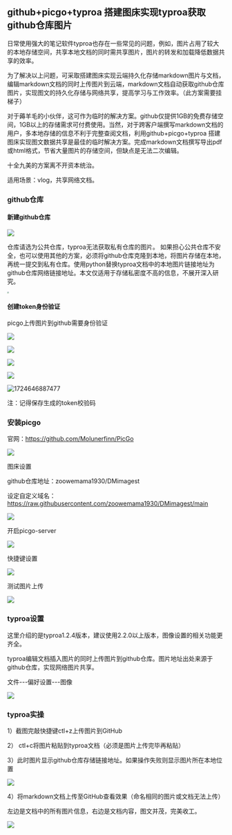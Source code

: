 ## github+picgo+typroa 搭建图床实现typroa获取github仓库图片

​       日常使用强大的笔记软件typroa也存在一些常见的问题，例如，图片占用了较大的本地存储空间，共享本地文档的同时需共享图片，图片的转发和加载降低数据共享的效率。

为了解决以上问题，可采取搭建图床实现云端持久化存储markdown图片与文档，编辑markdown文档的同时上传图片到云端，markdown文档自动获取github仓库图片，实现图文的持久化存储与网络共享，提高学习与工作效率。（此方案需要挂梯子）

对于薅羊毛的小伙伴，这可作为临时的解决方案。github仅提供1GB的免费存储空间，1GB以上的存储需求可付费使用。当然，对于跨客户端撰写markdown文档的用户，多本地存储的信息不利于完整查阅文档，利用github+picgo+typroa 搭建图床实现图文数据共享是最佳的临时解决方案。完成markdown文档撰写导出pdf或html格式，节省大量图片的存储空间，但缺点是无法二次编辑。

十全九美的方案离不开资本统治。

适用场景：vlog，共享网络文档。

### github仓库

#### 新建github仓库 

![](https://raw.githubusercontent.com/zoowemama1930/DMimagest/main/20240826123103.png)

仓库请选为公共仓库，typroa无法获取私有仓库的图片。 如果担心公共仓库不安全，也可以使用其他的方案，必须将github仓库克隆到本地，将图片存储在本地，再统一提交到私有仓库。使用python替换typroa文档中的本地图片链接地址为github仓库网络链接地址。本文仅适用于存储私密度不高的信息，不展开深入研究。

<img src="https://raw.githubusercontent.com/zoowemama1930/DMimagest/main/20240826123045.png" style="zoom:25%;" />

#### 创建token身份验证

picgo上传图片到github需要身份验证

![](https://raw.githubusercontent.com/zoowemama1930/DMimagest/main/20240826123236.png)

![](https://raw.githubusercontent.com/zoowemama1930/DMimagest/main/20240826123315.png)

![](https://raw.githubusercontent.com/zoowemama1930/DMimagest/main/20240826123338.png)

![](https://raw.githubusercontent.com/zoowemama1930/DMimagest/main/20240826123356.png)



![1724646887477](C:%5CUsers%5Clamp3%5CAppData%5CRoaming%5CTypora%5Ctypora-user-images%5C1724646887477.png)

注：记得保存生成的token校验码



###  安装picgo

官网：https://github.com/Molunerfinn/PicGo

![](https://raw.githubusercontent.com/zoowemama1930/DMimagest/main/20240826123929.png)

图床设置

github仓库地址：zoowemama1930/DMimagest

设定自定义域名：https://raw.githubusercontent.com/zoowemama1930/DMimagest/main

![](https://raw.githubusercontent.com/zoowemama1930/DMimagest/main/20240826123916.png)

开启picgo-server

![](https://raw.githubusercontent.com/zoowemama1930/DMimagest/main/20240826124129.png)

快捷键设置

![](https://raw.githubusercontent.com/zoowemama1930/DMimagest/main/20240826124010.png)

测试图片上传

![](https://raw.githubusercontent.com/zoowemama1930/DMimagest/main/20240826124043.png)

### typroa设置

这里介绍的是typroa1.2.4版本，建议使用2.2.0以上版本，图像设置的相关功能更齐全。

typroa编辑文档插入图片的同时上传图片到github仓库。图片地址出处来源于github仓库，实现网络图片共享。

文件---偏好设置---图像

![](https://raw.githubusercontent.com/zoowemama1930/DMimagest/main/20240826125509.png)

### typroa实操

1）截图完敲快捷键ctl+z上传图片到GitHub

2） ctl+c将图片粘贴到typroa文档（必须是图片上传完毕再粘贴）

3）此时图片显示github仓库存储链接地址。如果操作失败则显示图片所在本地位置

![](https://raw.githubusercontent.com/zoowemama1930/DMimagest/main/20240826125540.png)

4）将markdown文档上传至GitHub查看效果（命名相同的图片或文档无法上传）

左边是文档中的所有图片信息，右边是文档内容，图文并茂，完美收工。

![](https://raw.githubusercontent.com/zoowemama1930/DMimagest/main/20240826130806.png)